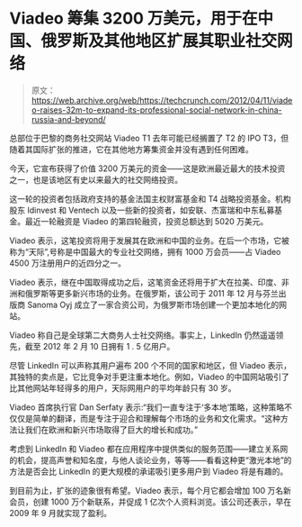 # Viadeo 筹集 3200 万美元，用于在中国、俄罗斯及其他地区扩展其职业社交网络

> 原文：<https://web.archive.org/web/https://techcrunch.com/2012/04/11/viadeo-raises-32m-to-expand-its-professional-social-network-in-china-russia-and-beyond/>

总部位于巴黎的商务社交网站 Viadeo T1 去年可能已经搁置了 T2 的 IPO T3，但随着其国际扩张的推进，它在其他地方筹集资金并没有遇到任何困难。

今天，它宣布获得了价值 3200 万美元的资金——这是欧洲最近最大的技术投资之一，也是该地区有史以来最大的社交网络投资。

这一轮的投资者包括政府支持的基金法国主权财富基金和 T4 战略投资基金。机构股东 Idinvest 和 Ventech 以及一些新的投资者，如安联、杰富瑞和中东私募基金。最近一轮融资是 Viadeo 的第四轮融资，投资总额达到 5020 万美元。

Viadeo 表示，这笔投资将用于发展其在欧洲和中国的业务。在后一个市场，它被称为“天际”,号称是中国最大的专业社交网络，拥有 1000 万会员——占 Viadeo 4500 万注册用户的近四分之一。

Viadeo 表示，继在中国取得成功之后，这笔资金还将用于扩大在拉美、印度、非洲和俄罗斯等更多新兴市场的业务。在俄罗斯，该公司于 2011 年 12 月与芬兰出版商 Sanoma Oyj 成立了一家合资公司，为俄罗斯市场创建一个更加本地化的网站。

Viadeo 称自己是全球第二大商务人士社交网络。事实上，LinkedIn 仍然遥遥领先，截至 2012 年 2 月 10 日拥有 1 . 5 亿用户。

尽管 LinkedIn 可以声称其用户遍布 200 个不同的国家和地区，但 Viadeo 表示，其独特的卖点是，它比竞争对手更注重本地化。例如，Viadeo 的中国网站吸引了比其他网站年轻得多的用户，天际网用户的平均年龄只有 30 岁。

Viadeo 首席执行官 Dan Serfaty 表示:“我们一直专注于‘多本地’策略，这种策略不仅仅是简单的翻译，而是专注于迎合和理解每个市场的业务和文化需求。“这种方法让我们在欧洲和新兴市场取得了巨大的增长和成功。”

考虑到 LinkedIn 和 Viadeo 都在应用程序中提供类似的服务范围——建立关系网的机会，提高声誉和知名度，与他人谈论业务，等等——看看这种更“激光本地”的方法是否会比 LinkedIn 的更大规模的承诺吸引更多用户到 Viadeo 将是有趣的。

到目前为止，扩张的迹象很有希望。Viadeo 表示，每个月它都会增加 100 万名新会员，创建 1000 万个新联系，并促成 1 亿次个人资料浏览。该公司还表示，早在 2009 年 9 月就实现了盈利。